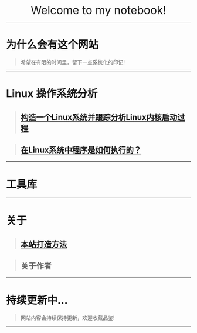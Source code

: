 
<p align="center">
   <a href="" target="_blank" >   </a>
</p>


<p align="center">
    <a style="font-size:30px;"> Welcome to my notebook!</a>
 
</p>

---
# **为什么会有这个网站**
> 希望在有限的时间里，留下一点系统化的印记!


---
# **Linux 操作系统分析**

> ## [构造一个Linux系统并跟踪分析Linux内核启动过程](./content/linux/linux-mykernel.md)

> ## [在Linux系统中程序是如何执行的？](./content/linux/programs-execute-on-linux.md)


---
# **工具库**


---
# **关于**
> ## [本站打造方法](./content/regarding/build-this-website.md)

> ## 关于作者

---
# **持续更新中...**

> 网站内容会持续保持更新，欢迎收藏品鉴!
---